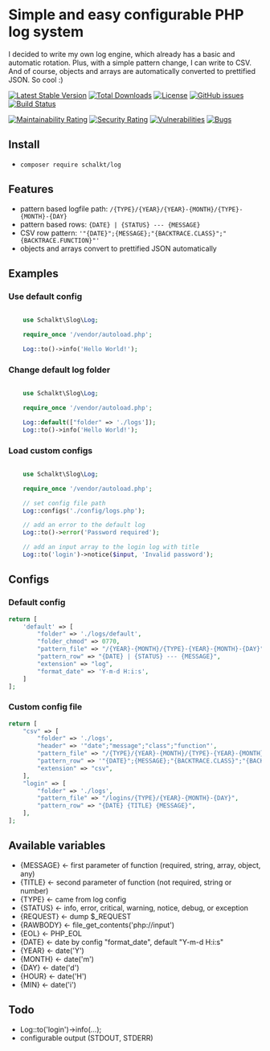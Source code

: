 # Simple and easy configurable PHP log system

I decided to write my own log engine, which already has a basic and automatic rotation. Plus, with a simple pattern change, I can write to CSV. And of course, objects and arrays are automatically converted to prettified JSON. So cool :)

[![Latest Stable Version](https://poser.pugx.org/schalkt/log/v)](//packagist.org/packages/schalkt/log) [![Total Downloads](https://poser.pugx.org/schalkt/log/downloads)](//packagist.org/packages/schalkt/log) [![License](https://poser.pugx.org/schalkt/log/license)](//packagist.org/packages/schalkt/log)
[![GitHub issues](https://img.shields.io/github/issues/schalkt/log.svg?style=flat-square)](https://github.com/schalkt/log/issues)
[![Build Status](https://travis-ci.org/schalkt/log.svg?branch=master)](https://travis-ci.org/schalkt/log)


[![Maintainability Rating](https://sonarcloud.io/api/project_badges/measure?project=schalkt_log&metric=sqale_rating)](https://sonarcloud.io/dashboard?id=schalkt_log)
[![Security Rating](https://sonarcloud.io/api/project_badges/measure?project=schalkt_log&metric=security_rating)](https://sonarcloud.io/dashboard?id=schalkt_log)
[![Vulnerabilities](https://sonarcloud.io/api/project_badges/measure?project=schalkt_log&metric=vulnerabilities)](https://sonarcloud.io/dashboard?id=schalkt_log)
[![Bugs](https://sonarcloud.io/api/project_badges/measure?project=schalkt_log&metric=bugs)](https://sonarcloud.io/dashboard?id=schalkt_log)

## Install

- `composer require schalkt/log`

## Features

- pattern based logfile path: `/{TYPE}/{YEAR}/{YEAR}-{MONTH}/{TYPE}-{MONTH}-{DAY}`
- pattern based rows: `{DATE} | {STATUS} --- {MESSAGE}`
- CSV row pattern: `'"{DATE}";{MESSAGE};"{BACKTRACE.CLASS}";"{BACKTRACE.FUNCTION}"'`
- objects and arrays convert to prettified JSON automatically

## Examples

### Use default config

```php

    use Schalkt\Slog\Log;

    require_once '/vendor/autoload.php';

    Log::to()->info('Hello World!');

```

### Change default log folder

```php

    use Schalkt\Slog\Log;

    require_once '/vendor/autoload.php';

    Log::default(["folder" => './logs']);
    Log::to()->info('Hello World!');

```

### Load custom configs

```php

    use Schalkt\Slog\Log;

    require_once '/vendor/autoload.php';

    // set config file path
    Log::configs('./config/logs.php');

    // add an error to the default log
    Log::to()->error('Password required');

    // add an input array to the login log with title
    Log::to('login')->notice($input, 'Invalid password');

```

## Configs

### Default config

```php
return [
    'default' => [
        "folder" => './logs/default',
        "folder_chmod" => 0770,
        "pattern_file" => "/{YEAR}-{MONTH}/{TYPE}-{YEAR}-{MONTH}-{DAY}",
        "pattern_row" => "{DATE} | {STATUS} --- {MESSAGE}",
        "extension" => "log",
        "format_date" => 'Y-m-d H:i:s',
    ]
];
```

### Custom config file

```php
return [
    "csv" => [
        "folder" => './logs',
        "header" => '"date";"message";"class";"function"',
        "pattern_file" => "/{TYPE}/{YEAR}-{MONTH}/{TYPE}-{YEAR}-{MONTH}-{DAY}",
        "pattern_row" => '"{DATE}";{MESSAGE};"{BACKTRACE.CLASS}";"{BACKTRACE.FUNCTION}"',
        "extension" => "csv",
    ],
    "login" => [
        "folder" => './logs',
        "pattern_file" => "/logins/{TYPE}/{YEAR}-{MONTH}-{DAY}",
        "pattern_row" => "{DATE} {TITLE} {MESSAGE}",
    ],
];
```

## Available variables

- {MESSAGE} <- first parameter of function (required, string, array, object, any)
- {TITLE} <- second parameter of function (not required, string or number)
- {TYPE} <- came from log config
- {STATUS} <- info, error, critical, warning, notice, debug, or exception
- {REQUEST} <- dump $_REQUEST
- {RAWBODY} <- file_get_contents('php://input')
- {EOL} <- PHP_EOL
- {DATE} <- date by config "format_date", default "Y-m-d H:i:s"
- {YEAR} <- date('Y')
- {MONTH} <- date('m')
- {DAY} <- date('d')
- {HOUR} <- date('H')
- {MIN} <- date('i')

## Todo

- Log::to('login')->info(...);
- configurable output (STDOUT, STDERR)
